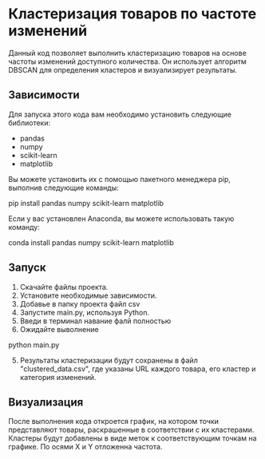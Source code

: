 # Кластеризация товаров по частоте изменений

Данный код позволяет выполнить кластеризацию товаров на основе частоты изменений доступного количества. Он использует алгоритм DBSCAN для определения кластеров и визуализирует результаты.

## Зависимости

Для запуска этого кода вам необходимо установить следующие библиотеки:

- pandas
- numpy
- scikit-learn
- matplotlib

Вы можете установить их с помощью пакетного менеджера pip, выполнив следующие команды:


pip install pandas numpy scikit-learn matplotlib

Если у вас установлен Anaconda, вы можете использовать такую команду:

conda install pandas numpy scikit-learn matplotlib

## Запуск
1. Скачайте файлы проекта.
2. Установите необходимые зависимости.
4. Добавье в папку проекта файл csv
5. Запустите main.py, используя Python.
7. Введи в терминал навание фалй полностью
8. Ожидайте выволнение


python main.py

5. Результаты кластеризации будут сохранены в файл "clustered_data.csv", где указаны URL каждого товара, его кластер и категория изменений.

## Визуализация
После выполнения кода откроется график, на котором точки представляют товары, раскрашенные в соответствии с их кластерами. Кластеры будут добавлены в виде меток к соответствующим точкам на графике.
По осями X и Y отложенна частота. 